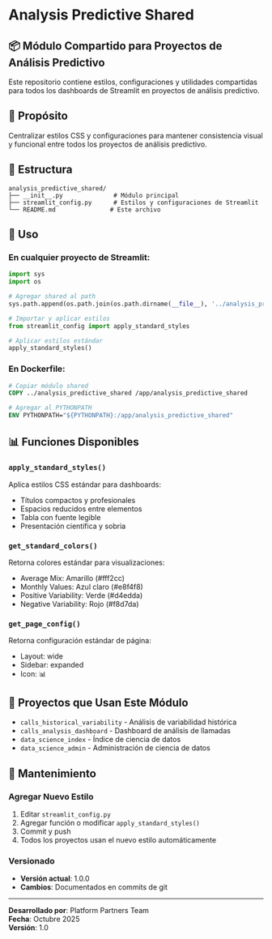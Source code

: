 # Analysis Predictive Shared

## 📦 Módulo Compartido para Proyectos de Análisis Predictivo

Este repositorio contiene estilos, configuraciones y utilidades compartidas para todos los dashboards de Streamlit en proyectos de análisis predictivo.

## 🎯 Propósito

Centralizar estilos CSS y configuraciones para mantener consistencia visual y funcional entre todos los proyectos de análisis predictivo.

## 📁 Estructura

```
analysis_predictive_shared/
├── __init__.py              # Módulo principal
├── streamlit_config.py      # Estilos y configuraciones de Streamlit
└── README.md               # Este archivo
```

## 🚀 Uso

### En cualquier proyecto de Streamlit:

```python
import sys
import os

# Agregar shared al path
sys.path.append(os.path.join(os.path.dirname(__file__), '../analysis_predictive_shared'))

# Importar y aplicar estilos
from streamlit_config import apply_standard_styles

# Aplicar estilos estándar
apply_standard_styles()
```

### En Dockerfile:

```dockerfile
# Copiar módulo shared
COPY ../analysis_predictive_shared /app/analysis_predictive_shared

# Agregar al PYTHONPATH
ENV PYTHONPATH="${PYTHONPATH}:/app/analysis_predictive_shared"
```

## 📊 Funciones Disponibles

### `apply_standard_styles()`
Aplica estilos CSS estándar para dashboards:
- Títulos compactos y profesionales
- Espacios reducidos entre elementos
- Tabla con fuente legible
- Presentación científica y sobria

### `get_standard_colors()`
Retorna colores estándar para visualizaciones:
- Average Mix: Amarillo (#fff2cc)
- Monthly Values: Azul claro (#e8f4f8)
- Positive Variability: Verde (#d4edda)
- Negative Variability: Rojo (#f8d7da)

### `get_page_config()`
Retorna configuración estándar de página:
- Layout: wide
- Sidebar: expanded
- Icon: 📊

## 🔧 Proyectos que Usan Este Módulo

- `calls_historical_variability` - Análisis de variabilidad histórica
- `calls_analysis_dashboard` - Dashboard de análisis de llamadas
- `data_science_index` - Índice de ciencia de datos
- `data_science_admin` - Administración de ciencia de datos

## 📝 Mantenimiento

### Agregar Nuevo Estilo
1. Editar `streamlit_config.py`
2. Agregar función o modificar `apply_standard_styles()`
3. Commit y push
4. Todos los proyectos usan el nuevo estilo automáticamente

### Versionado
- **Versión actual**: 1.0.0
- **Cambios**: Documentados en commits de git

---

**Desarrollado por**: Platform Partners Team  
**Fecha**: Octubre 2025  
**Versión**: 1.0
